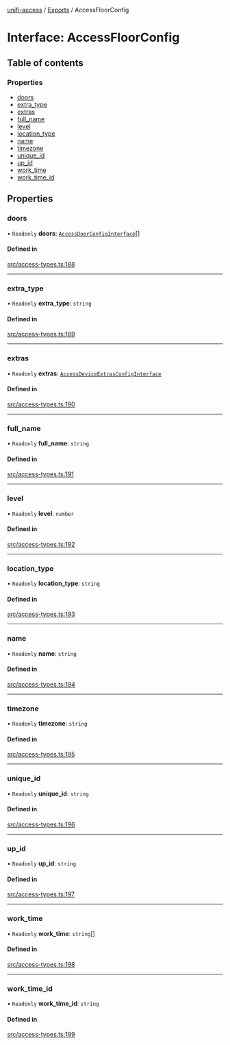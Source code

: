 [unifi-access](../README.md) / [Exports](../modules.md) / AccessFloorConfig

# Interface: AccessFloorConfig

## Table of contents

### Properties

- [doors](AccessFloorConfig.md#doors)
- [extra\_type](AccessFloorConfig.md#extra_type)
- [extras](AccessFloorConfig.md#extras)
- [full\_name](AccessFloorConfig.md#full_name)
- [level](AccessFloorConfig.md#level)
- [location\_type](AccessFloorConfig.md#location_type)
- [name](AccessFloorConfig.md#name)
- [timezone](AccessFloorConfig.md#timezone)
- [unique\_id](AccessFloorConfig.md#unique_id)
- [up\_id](AccessFloorConfig.md#up_id)
- [work\_time](AccessFloorConfig.md#work_time)
- [work\_time\_id](AccessFloorConfig.md#work_time_id)

## Properties

### doors

• `Readonly` **doors**: [`AccessDoorConfigInterface`](AccessDoorConfigInterface.md)[]

#### Defined in

[src/access-types.ts:188](https://github.com/hjdhjd/unifi-access/blob/870bfaa/src/access-types.ts#L188)

___

### extra\_type

• `Readonly` **extra\_type**: `string`

#### Defined in

[src/access-types.ts:189](https://github.com/hjdhjd/unifi-access/blob/870bfaa/src/access-types.ts#L189)

___

### extras

• `Readonly` **extras**: [`AccessDeviceExtrasConfigInterface`](AccessDeviceExtrasConfigInterface.md)

#### Defined in

[src/access-types.ts:190](https://github.com/hjdhjd/unifi-access/blob/870bfaa/src/access-types.ts#L190)

___

### full\_name

• `Readonly` **full\_name**: `string`

#### Defined in

[src/access-types.ts:191](https://github.com/hjdhjd/unifi-access/blob/870bfaa/src/access-types.ts#L191)

___

### level

• `Readonly` **level**: `number`

#### Defined in

[src/access-types.ts:192](https://github.com/hjdhjd/unifi-access/blob/870bfaa/src/access-types.ts#L192)

___

### location\_type

• `Readonly` **location\_type**: `string`

#### Defined in

[src/access-types.ts:193](https://github.com/hjdhjd/unifi-access/blob/870bfaa/src/access-types.ts#L193)

___

### name

• `Readonly` **name**: `string`

#### Defined in

[src/access-types.ts:194](https://github.com/hjdhjd/unifi-access/blob/870bfaa/src/access-types.ts#L194)

___

### timezone

• `Readonly` **timezone**: `string`

#### Defined in

[src/access-types.ts:195](https://github.com/hjdhjd/unifi-access/blob/870bfaa/src/access-types.ts#L195)

___

### unique\_id

• `Readonly` **unique\_id**: `string`

#### Defined in

[src/access-types.ts:196](https://github.com/hjdhjd/unifi-access/blob/870bfaa/src/access-types.ts#L196)

___

### up\_id

• `Readonly` **up\_id**: `string`

#### Defined in

[src/access-types.ts:197](https://github.com/hjdhjd/unifi-access/blob/870bfaa/src/access-types.ts#L197)

___

### work\_time

• `Readonly` **work\_time**: `string`[]

#### Defined in

[src/access-types.ts:198](https://github.com/hjdhjd/unifi-access/blob/870bfaa/src/access-types.ts#L198)

___

### work\_time\_id

• `Readonly` **work\_time\_id**: `string`

#### Defined in

[src/access-types.ts:199](https://github.com/hjdhjd/unifi-access/blob/870bfaa/src/access-types.ts#L199)
